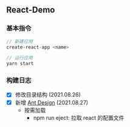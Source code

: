 <!--
 * @Author: your name
 * @Date: 2021-08-26 16:19:51
 * @LastEditTime: 2021-08-27 16:37:34
 * @LastEditors: Please set LastEditors
 * @Description: In User Settings Edit
 * @FilePath: \react\react-demo\README.md
-->

## React-Demo

### 基本指令

```js
// 新建应用
create-react-app <name>

// 运行应用
yarn start
```

### 构建日志

- [x] 修改目录结构 (2021.08.26)
- [x] 新增 [Ant Design](https://ant.design/docs/react/introduce-cn) (2021.08.27)
  - 按需加载
    - npm run eject: 拉取 react 的配置文件
